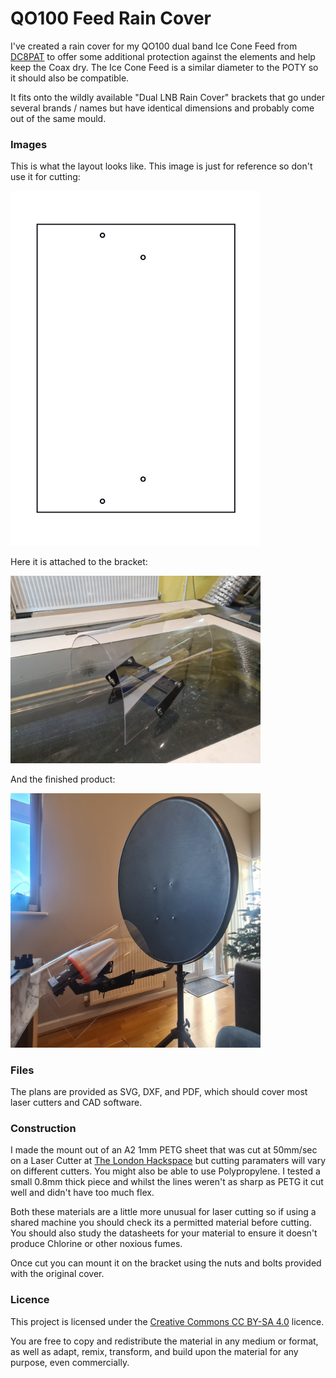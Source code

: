 # QO100 Feed Rain Cover

I've created a rain cover for my QO100 dual band Ice Cone Feed from [DC8PAT](https://www.qrz.com/db/DC8PAT) to offer some additional protection against the elements and help keep the Coax dry. The Ice Cone Feed is a similar diameter to the POTY so it should also be compatible. 

It fits onto the wildly available "Dual LNB Rain Cover" brackets that go under several brands / names but have identical dimensions and probably come out of the same mould. 


### Images

This is what the layout looks like. This image is just for reference so don't use it for cutting:

<img src="images/qo100-feed-rain-cover.png" width="400">

Here it is attached to the bracket:

<img src="images/qo100-lnb-feed-cover-assembled.jpg" width="400">

And the finished product:

<img src="images/qo100-lnb-feed-cover-mounted.jpg" width="400">

### Files

The plans are provided as SVG, DXF, and PDF, which should cover most laser cutters and CAD software.

### Construction

I made the mount out of an A2 1mm PETG sheet that was cut at 50mm/sec on a Laser Cutter at [The London Hackspace](http://hack.rs/) but cutting paramaters will vary on different cutters. You might also be able to use Polypropylene. I tested a small 0.8mm thick piece and whilst the lines weren't as sharp as PETG it cut well and didn't have too much flex. 

Both these materials are a little more unusual for laser cutting so if using a shared machine you should check its a permitted material before cutting. You should also study the datasheets for your material to ensure it doesn't produce Chlorine or other noxious fumes.

Once cut you can mount it on the bracket using the nuts and bolts provided with the original cover.


### Licence

This project is licensed under the [Creative Commons CC BY-SA 4.0](https://creativecommons.org/licenses/by-sa/4.0/) licence.

You are free to copy and redistribute the material in any medium or format, as well as adapt, remix, transform, and build upon the material for any purpose, even commercially.


